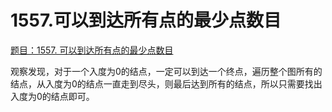 # 1557.可以到达所有点的最少点数目

[题目：1557. 可以到达所有点的最少点数目](https://leetcode.cn/problems/minimum-number-of-vertices-to-reach-all-nodes/)

观察发现，对于一个入度为0的结点，一定可以到达一个终点，遍历整个图所有的结点，从入度为0的结点一直走到尽头，则最后达到所有的结点，所以只需要找出入度为0的结点即可。